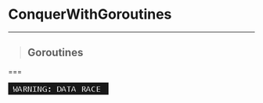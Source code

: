 # ConquerWithGoroutines
* * *

> ## Goroutines
===


![Alt text](./images/goConcurrency.readme.png)
